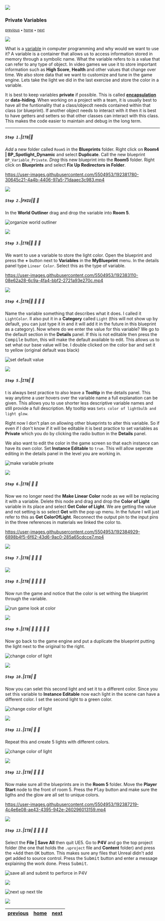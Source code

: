 ![](../images/line3.png)

### Private Variables

<sub>[previous](../dynamic-materials/README.md#user-content-dynamic-materials) • [home](../README.md#user-content-ue4-blueprints) • [next](../components/README.md#user-content-components)</sub>

![](../images/line3.png)

What is a [variable](https://en.wikipedia.org/wiki/Variable_(computer_science)) in computer programming and why would we want to use it? A variable is a container that allows us to access information stored in memory through a symbolic name. What the variable refers to is a value that can refer to any type of object. In video games we use it to store important information such as **High Score**, **Health** and other values that change over time. We also store data that we want to customize and tune in the game engine. Lets take the light we did in the last exercise and store the color in a variable.

It is best to keep variables **private** if possible. This is called **[encapsulation](https://en.wikipedia.org/wiki/Encapsulation_(computer_programming))** or **data-hiding**. When working on a project with a team, it is usually best to have all the funtionality that a class/objecdt needs contained within that class (or blueprint). If another object needs to interact with it then it is best to have getters and setters so that other classes can interact with this class. This makes the code easier to maintain and debug in the long term.

---

##### `Step 1.`\|`ITB`|:small_blue_diamond:

*Add* a new folder called `Room5` in the **Blueprints** folder.  Right click on **Room4 | BP_Spotlight_Dynamic** and select **Duplicate**.  Call the new blueprint `BP_Variable_Private`. *Drag* this new blueprint into the **Room5** folder. Right click on **Blueprints** and select **Fix Up Redirectors in Folder**.

https://user-images.githubusercontent.com/5504953/192381780-30645c21-4a4b-4406-97a5-71daaec3c983.mp4

![](../images/line2.png)

##### `Step 2.`\|`FHIU`|:small_blue_diamond: :small_blue_diamond: 

In the **World Outliner** drag and drop the variable into **Room 5**.

![organize world outliner](images/DragAndDropIntoRm5.png)

![](../images/line2.png)

##### `Step 3.`\|`ITB`|:small_blue_diamond: :small_blue_diamond: :small_blue_diamond:

We want to use a variable to store the light color. Open the blueprint and press the **+** button next to **Variables** in the **MyBlueprint** menu. In the details panel type `Linear Color`. Select this as the type of variable.

https://user-images.githubusercontent.com/5504953/192383110-08e62a28-6c9a-4fa4-bbf2-2721a93e270c.mp4

![](../images/line2.png)

##### `Step 4.`\|`ITB`|:small_blue_diamond: :small_blue_diamond: :small_blue_diamond: :small_blue_diamond:

Name the variable something that describes what it does. I called it `LightColor`. II also put it in a **Category** called `Light` (this will not show up by default, you can just type it in and it will add it in the future in this blueprint as a category). Now where do we enter the value for this variable? We go to the default section in the **Details** panel. If this is not editable then press the <kbd>Compile</kbd> button, this will make the default available to edit. This allows us to set what our base value will be. I double clicked on the color bar and set it to yellow (original default was black)

![set default value](images/SetDefaultValueToRedDetailsPanel.png)

![](../images/line2.png)

##### `Step 5.`\|`ITB`| :small_orange_diamond:

t is always best practice to also leave a **Tooltip** in the details panel. This way anytime a user hovers over the variable name a full explanation can be given. This allows you to use shorter less descriptive variable names and still provide a full description. My tooltip was `Sets color of lightbulb and light glow`.

Right now I don't plan on allowing other blueprints to alter this variable. So if even if I don't know if it will be editable it is best practice to set variables as **Private** which you do by clicking the radio button in the **Details** panel.

We also want to edit the color in the game screen so that each instance can have its own color.  Set **Instance Editable** to `true`.  This will allow seperate editing in the details panel in the level you are working in.

![make variable private](images/MakeVariablePrivate.png)

![](../images/line2.png)

##### `Step 6.`\|`ITB`| :small_orange_diamond: :small_blue_diamond:

Now we no longer need the **Make Linear Color** node as we will be replacing it with a variable. Delete this node and drag and drop the **Color of Light** variable in its place and select **Get Color of Light**. We are getting the value and not setting is so select **Get** with the pop up menu.  In the future I will just refer to this as **Get ColorOfLight**. Reconnect the output pin to the input pins in the three references in materials we linked the color to.

https://user-images.githubusercontent.com/5504953/192384929-6898b4f5-6f62-43d6-9ac0-285a65cdcce7.mp4

![](../images/line2.png)

##### `Step 7.`\|`ITB`| :small_orange_diamond: :small_blue_diamond: :small_blue_diamond:





![](../images/line2.png)

##### `Step 8.`\|`ITB`| :small_orange_diamond: :small_blue_diamond: :small_blue_diamond: :small_blue_diamond:

Now run the game and notice that the color is set withing the blueprint through the variable.

![run game look at color](images/VariableControlsColorOfLightRm5.png)

![](../images/line2.png)

##### `Step 9.`\|`ITB`| :small_orange_diamond: :small_blue_diamond: :small_blue_diamond: :small_blue_diamond: :small_blue_diamond:

Now go back to the game engine and put a duplicate the blueprint putting the light next to the original to the right.

![change color of light](images/dupeBP.png)

![](../images/line2.png)

##### `Step 10.`\|`ITB`| :large_blue_diamond:

Now you can selet this second light and set it to a different color.  Since you set this variable to **Instance Editable** now each light in the scene can have a different color.  I set the second light to a green color.

![change color of light](images/changeColorOfLight.png)

![](../images/line2.png)

##### `Step 11.`\|`ITB`| :large_blue_diamond: :small_blue_diamond: 

Repeat this and create 5 lights with different colors.

![change color of light](images/repeatLights.png)

![](../images/line2.png)


##### `Step 12.`\|`ITB`| :large_blue_diamond: :small_blue_diamond: :small_blue_diamond: 

Now make sure all the blueprints are in the **Room 5** folder.  Move the **Player Start** node to the front of room 5.  Press the <kbd>Play</kbd> button and make sure the ligths and the glow are all set to unique colors.

https://user-images.githubusercontent.com/5504953/192387219-4c4e6e08-ae43-4395-942e-260296013159.mp4

![](../images/line2.png)

##### `Step 13.`\|`ITB`| :large_blue_diamond: :small_blue_diamond: :small_blue_diamond:  :small_blue_diamond: 

Select the **File | Save All** then quit UE5.   Go to **P4V** and go the top project folder (the one that holds the `.uproject` file and **Content** folder) and press the <kbd>+Add</kbd> then <kbd>OK</kbd> button.  This makes sure any files that Unreal didn't add get added to source control. Press the <kbd>Submit</kbd> button and enter a message explaining the work done.  Press <kbd>Submit</kbd>.

![save all and submit to perforce in P4V](images/submitP4.png)


![](../images/line.png)

<!-- <img src="https://via.placeholder.com/1000x100/45D7CA/000000/?text=Next Up - Components"> -->

![next up next tile](images/banner.png)

![](../images/line.png)

| [previous](../dynamic-materials/README.md#user-content-dynamic-materials)| [home](../README.md#user-content-ue4-blueprints) | [next](../components/README.md#user-content-components)|
|---|---|---|
